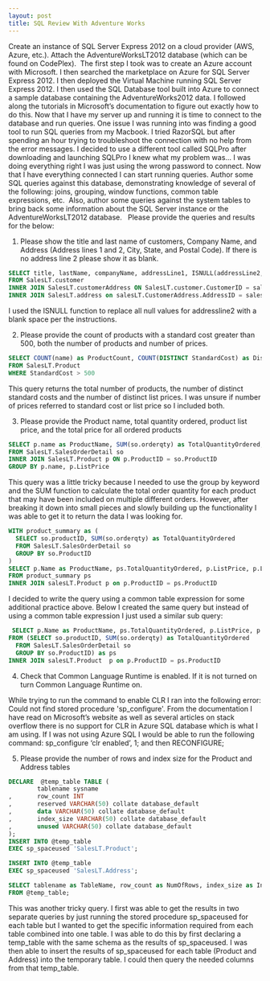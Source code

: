 ```yaml
---
layout: post
title: SQL Review With Adventure Works
---
```


Create an instance of SQL Server Express 2012 on a cloud provider (AWS, Azure, etc.). Attach the AdventureWorksLT2012 database (which can be found on CodePlex). 
The first step I took was to create an Azure account with Microsoft. I then searched the marketplace on Azure for SQL Server Express 2012. I then deployed the Virtual Machine running SQL Server Express 2012. I then used the SQL Database tool built into Azure to connect a sample database containing the AdventureWorks2012 data. I followed along the tutorials in Microsoft’s documentation to figure out exactly how to do this. Now that I have my server up and running it is time to connect to the database and run queries. One issue I was running into was finding a good tool to run SQL queries from my Macbook. I tried RazorSQL but after spending an hour trying to troubleshoot the connection with no help from the error messages. I decided to use a different tool called SQLPro after downloading and launching SQLPro I knew what my problem was… I was doing everything right I was just using the wrong password to connect. Now that I have everything connected I can start running queries.
 Author some SQL queries against this database, demonstrating knowledge of several of the following: joins, grouping, window functions, common table expressions, etc.  Also, author some queries against the system tables to bring back some information about the SQL Server instance or the AdventureWorksLT2012 database.
 
Please provide the queries and results for the below:

1. Please show the title and last name of customers, Company Name, and Address (Address lines 1 and 2, City, State, and Postal Code). If there is no address line 2 please show it as blank.

```sql
SELECT title, lastName, companyName, addressLine1, ISNULL(addressLine2,'') as AddressLine2, city, stateProvince, postalCode
FROM SalesLT.customer
INNER JOIN SalesLT.customerAddress ON SalesLT.customer.CustomerID = salesLT.CustomerAddress.CustomerID
INNER JOIN SalesLT.address on salesLT.CustomerAddress.AddressID = salesLT.Address.AddressID
```

I used the ISNULL function to replace all null values for addressline2 with a blank space per the instructions.

2. Please provide the count of products with a standard cost greater than 500, both the number of products and number of prices.

```sql
SELECT COUNT(name) as ProductCount, COUNT(DISTINCT StandardCost) as DistinctStandardCost, COUNT(DISTINCT ListPrice) as DistinctPrices
FROM SalesLT.Product
WHERE StandardCost > 500
```

This query returns the total number of products, the number of distinct standard costs and the number of distinct list prices. I was unsure if number of prices referred to standard cost or list price so I included both. 

3. Please provide the Product name, total quantity ordered, product list price, and the total price for all ordered products

```sql
SELECT p.name as ProductName, SUM(so.orderqty) as TotalQuantityOrdered, p.ListPrice as ProductListPrice, SUM(so.orderQty) * p.ListPrice as SalesTotal
FROM SalesLT.SalesOrderDetail so
INNER JOIN SalesLT.Product p ON p.ProductID = so.ProductID
GROUP BY p.name, p.ListPrice
```

This query was a little tricky because I needed to use the group by keyword and the SUM function to calculate the total order quantity for each product that may have been included on multiple different orders. However, after breaking it down into small pieces and slowly building up the functionality I was able to get it to return the data I was looking for. 

```sql
WITH product_summary as ( 
  SELECT so.productID, SUM(so.orderqty) as TotalQuantityOrdered 
  FROM SalesLT.SalesOrderDetail so
  GROUP BY so.ProductID
)
SELECT p.Name as ProductName, ps.TotalQuantityOrdered, p.ListPrice, p.ListPrice * ps.TotalQuantityOrdered as SalesTotal
FROM product_summary ps
INNER JOIN salesLT.Product p on p.ProductID = ps.ProductID
```

I decided to write the query using a common table expression for some additional practice above. Below I created the same query but instead of using a common table expression I just used a similar sub query: 

```sql
 SELECT p.Name as ProductName, ps.TotalQuantityOrdered, p.ListPrice, p.ListPrice * ps.TotalQuantityOrdered as SalesTotal
FROM (SELECT so.productID, SUM(so.orderqty) as TotalQuantityOrdered 
  FROM SalesLT.SalesOrderDetail so
  GROUP BY so.ProductID) as ps
INNER JOIN salesLT.Product  p on p.ProductID = ps.ProductID
```

4. Check that Common Language Runtime is enabled. If it is not turned on turn Common Language Runtime on.

While trying to run the command to enable CLR I ran into the following error: Could not find stored procedure 'sp_configure'. From the documentation I have read on Microsoft’s website as well as several articles on stack overflow there is no support for CLR in Azure SQL database which is what I am using. If I was not using Azure SQL I would be able to run the following command: sp_configure ‘clr enabled’, 1; and then RECONFIGURE;

5. Please provide the number of rows and index size for the Product and Address tables

```sql
DECLARE  @temp_table TABLE (     
        tablename sysname 
,       row_count INT 
,       reserved VARCHAR(50) collate database_default 
,       data VARCHAR(50) collate database_default 
,       index_size VARCHAR(50) collate database_default 
,       unused VARCHAR(50) collate database_default  
); 
INSERT INTO @temp_table
EXEC sp_spaceused 'SalesLT.Product';

INSERT INTO @temp_table
EXEC sp_spaceused 'SalesLT.Address';

SELECT tablename as TableName, row_count as NumOfRows, index_size as IndexSize
FROM @temp_table;
```

This was another tricky query. I first was able to get the results in two separate queries by just running the stored procedure sp_spaceused for each table but I wanted to get the specific information required from each table combined into one table. I was able to do this by first declaring a temp_table with the same schema as the results of sp_spaceused. I was then able to insert the results of sp_spaceused for each table (Product and Address) into the temporary table. I could then query the needed columns from that temp_table.


